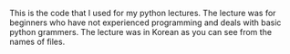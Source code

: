 This is the code that I used for my python lectures. 
The lecture was for beginners who have not experienced programming and deals with basic python grammers. 
The lecture was in Korean as you can see from the names of files.

